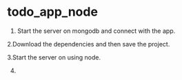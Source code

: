 # todo_app_node
1. Start the server on mongodb and connect with the app.

2.Download the dependencies and then save the project.

3.Start the server on using node.

4.
